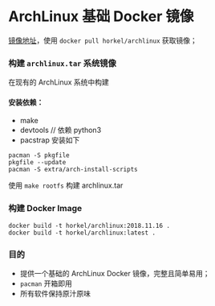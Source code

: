 # ArchLinux 基础 Docker 镜像

[镜像地址](https://hub.docker.com/r/horkel/archlinux/)，使用 `docker pull horkel/archlinux` 获取镜像；

### 构建 `archlinux.tar` 系统镜像

在现有的 ArchLinux 系统中构建

#### 安装依赖：

* make
* devtools // 依赖 python3
* pacstrap 安装如下

```shell
pacman -S pkgfile
pkgfile --update
pacman -S extra/arch-install-scripts
```

使用 `make rootfs` 构建 archlinux.tar

### 构建 Docker Image

```
docker build -t horkel/archlinux:2018.11.16 .
docker build -t horkel/archlinux:latest .
```

### 目的

* 提供一个基础的 ArchLinux Docker 镜像，完整且简单易用；
* `pacman` 开箱即用
* 所有软件保持原汁原味
